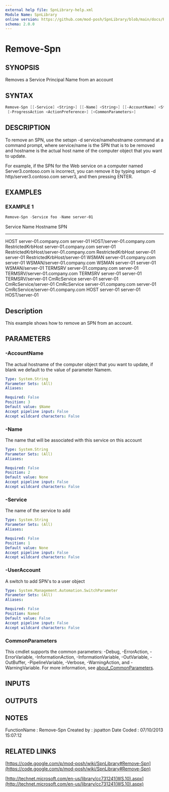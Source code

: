 ```yaml
---
external help file: SpnLibrary-help.xml
Module Name: SpnLibrary
online version: https://github.com/mod-posh/SpnLibrary/blob/main/docs/Remove-Spn.md#remove-spn
schema: 2.0.0
---
```


# Remove-Spn

## SYNOPSIS

Removes a Service Principal Name from an account

## SYNTAX

```powershell
Remove-Spn [[-Service] <String>] [[-Name] <String>] [[-AccountName] <String>] [-UserAccount]
 [-ProgressAction <ActionPreference>] [<CommonParameters>]
```

## DESCRIPTION

To remove an SPN, use the setspn -d service/namehostname command at
a command prompt, where service/name is the SPN that is to be
removed and hostname is the actual host name of the computer object
that you want to update.

For example, if the SPN for the Web service on a computer named
Server3.contoso.com is incorrect, you can remove it by typing
setspn -d http/server3.contoso.com server3, and then pressing ENTER.

## EXAMPLES

### EXAMPLE 1

```powershell
Remove-Spn -Service foo -Name server-01
```

Service           Name                  Hostname  SPN
-------           ----                  --------  ---
HOST              server-01.company.com server-01 HOST/server-01.company.com
RestrictedKrbHost server-01.company.com server-01 RestrictedKrbHost/server-01.company.com
RestrictedKrbHost server-01             server-01 RestrictedKrbHost/server-01
WSMAN             server-01.company.com server-01 WSMAN/server-01.company.com
WSMAN             server-01             server-01 WSMAN/server-01
TERMSRV           server-01.company.com server-01 TERMSRV/server-01.company.com
TERMSRV           server-01             server-01 TERMSRV/server-01
CmRcService       server-01             server-01 CmRcService/server-01
CmRcService       server-01.company.com server-01 CmRcService/server-01.company.com
HOST              server-01             server-01 HOST/server-01

Description
---

This example shows how to remove an SPN from an account.

## PARAMETERS

### -AccountName

The actual hostname of the computer object that you want to update,
if blank we default to the value of parameter Namem.

```yaml
Type: System.String
Parameter Sets: (All)
Aliases:

Required: False
Position: 3
Default value: $Name
Accept pipeline input: False
Accept wildcard characters: False
```

### -Name

The name that will be associated with this service on this account

```yaml
Type: System.String
Parameter Sets: (All)
Aliases:

Required: False
Position: 2
Default value: None
Accept pipeline input: False
Accept wildcard characters: False
```

### -Service

The name of the service to add

```yaml
Type: System.String
Parameter Sets: (All)
Aliases:

Required: False
Position: 1
Default value: None
Accept pipeline input: False
Accept wildcard characters: False
```

### -UserAccount

A switch to add SPN's to a user object

```yaml
Type: System.Management.Automation.SwitchParameter
Parameter Sets: (All)
Aliases:

Required: False
Position: Named
Default value: False
Accept pipeline input: False
Accept wildcard characters: False
```

### CommonParameters

This cmdlet supports the common parameters: -Debug, -ErrorAction, -ErrorVariable, -InformationAction, -InformationVariable, -OutVariable, -OutBuffer, -PipelineVariable, -Verbose, -WarningAction, and -WarningVariable. For more information, see [about_CommonParameters](http://go.microsoft.com/fwlink/?LinkID=113216).

## INPUTS

## OUTPUTS

## NOTES

FunctionName : Remove-Spn
Created by   : jspatton
Date Coded   : 07/10/2013 15:07:12

## RELATED LINKS

[https://code.google.com/p/mod-posh/wiki/SpnLibrary#Remove-Spn](https://code.google.com/p/mod-posh/wiki/SpnLibrary#Remove-Spn)

[http://technet.microsoft.com/en-us/library/cc731241(WS.10).aspx](http://technet.microsoft.com/en-us/library/cc731241(WS.10).aspx)
